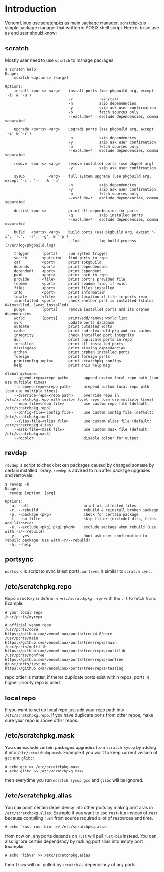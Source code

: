 # Introduction
Venom Linux use [scratchpkg](https://github.com/venomlinux/scratchpkg) as main package manager. `scratchpkg` is simple package manager that written in POSIX shell script. Here is basic use as end user should know:

## scratch
Mostly user need to use `scratch` to manage packages.
```
$ scratch help                                                                                                            
Usage:
    scratch <options> [<arg>]
    
Options:
    install <ports> <arg>    install ports (use pkgbuild arg, except '-i' & '-u')
                             -r            reinstall
                             -n            skip dependencies
                             -y            skip ask user confirmation
                             -o            fetch sources only
                             --exclude=*   exclude dependencies, comma separated

    upgrade <ports> <arg>    upgrade ports (use pkgbuild arg, except '-i' & '-r')
                             -n            skip dependencies
                             -y            skip ask user confirmation
                             -o            fetch sources only
                             --exclude=*   exclude dependencies, comma separated

    remove  <ports> <arg>    remove installed ports (use pkgdel arg)
                             -y            skip ask user confirmation

    sysup           <arg>    full system upgrade (use pkgbuild arg, except '-i', '-r'  & '-u')
                             -n            skip dependencies
                             -y            skip ask user confirmation
                             -o            fetch sources only
                             --exclude=*   exclude dependencies, comma separated

    deplist <ports>          print all dependencies for ports
                             -q            skip installed ports
                             --exclude=*   exclude dependencies, comma separated

    build   <ports> <arg>    build ports (use pkgbuild arg, except '-i', '-u', '-r', '-g', & '-p')
                             --log         log build process (/var/log/pkgbuild.log)

    trigger      [ports]     run system trigger
    search       <pattern>   find ports in repo
    cat          <port>      print spkgbuild
    depends      <port>      print dependencies
    dependent    <port>      print dependent
    path         <port>      print path in repo
    provide      <file>      print port's provided file
    readme       <port>      print readme file, if exist
    files        <port>      print files installed
    info         <port>      print information
    locate       <file>      print location of file in ports repo
    isinstalled  <port>      check whether port is installed (status 0=installed, 1=not installed)
    purge        [ports]     remove installed ports and its orphan dependencies
    world        [ports]     print/add/remove world list
    sync                     update ports database
    outdate                  print outdated ports
    cache                    print and clear old pkg and src caches
    integrity                check installed port integrity
    dup                      print duplicate ports in repo
    installed                print all installed ports
    missingdep               print missing dependencies
    orphan                   print orphan installed ports
    foreign                  print foreign ports
    printconfig <opts>       print scratchpkg configs
    help                     print this help msg

Global options:
    --append-repo=<repo path>       append custom local repo path (can use multiple times)
    --prepend-repo=<repo path>      prepend custom local repo path (can use multiple times)
    --override-repo=<repo path>     override repo in /etc/scratchpkg.repo with custom local repo (can use multiple times)
    --repo-file=<repo file>         use custom repo file (default: /etc/scratchpkg.repo)
    --config-file=<config file>     use custom config file (default: /etc/scratchpkg.conf)
    --alias-file=<alias file>       use custom alias file (default: /etc/scratchpkg.alias)
    --mask-file=<mask file>         use custom mask file (default: /etc/scratchpkg.mask)
    --nocolor                       disable colour for output
```

## revdep
`revdep` is script to check broken packages caused by changed soname by certain installed library. `revdep` is advised to run after package upgrades and removals. 
```
$ revdep -h
Usage:
  revdep [option] [arg]

Options:
  -a, --all                         print all affected files
  -r, --rebuild                     rebuild & reinstall broken package
  -p, --package <pkg>               check for certain package
  -f, --no-filter                   skip filter (exclude) dirs, files and libraries
  -e, --exclude <pkg1 pkg2 pkgN>    exclude package when rebuild (use with -r/--rebuild)
  -y, --yes                         dont ask user confirmation to rebuild package (use with -r/--rebuild)
  -h, --help
```

## portsync
`portsync` is script to sync latest ports. `portsync` is similar to `scratch sync`.

## /etc/scratchpkg.repo
Repo directory is define in `/etc/scratchpkg.repo` with the `url` to fetch from. Example:
```
# your local repo
/usr/ports/myrepo

# official venom repo
/usr/ports/core        https://github.com/venomlinux/ports/tree/4.0/core
/usr/ports/main        https://github.com/venomlinux/ports/tree/repos/main
/usr/ports/multilib    https://github.com/venomlinux/ports/tree/repos/multilib
/usr/ports/nonfree     https://github.com/venomlinux/ports/tree/repos/nonfree
#/usr/ports/testing    https://github.com/venomlinux/ports/tree/repos/testing
```
repo order is matter, if theres duplicate ports exist within repos, ports in higher priority repo is used.

## local repo
If you want to set up local repo just add your repo path into `/etc/scratchpkg.repo`. If you have duplicate ports from other repos, make sure your repo is above other repos.

## /etc/scratchpkg.mask
You can exclude certain packages upgrades from `scratch sysup` by adding it into `/etc/scratchpkg.mask`. Example if you want to keep current version of `gcc` and `glibc`:
```
# echo gcc >> /etc/scratchpkg.mask
# echo glibc >> /etc/scratchpkg.mask
```
then everytime you run `scratch sysup`, `gcc` and `glibc` will be ignored.

## /etc/scratchpkg.alias
You can point certain dependency into other ports by making port alias in `/etc/scratchpkg.alias`. Example if you want to use `rust-bin` instead of `rust` because compiling `rust` from source required a lot of resources and time.
```
# echo 'rust rust-bin' >> /etc/scratchpkg.alias
```
from now on, any ports depends on `rust` will pull `rust-bin` instead. You can also ignore certain dependency by making port alias into empty port. Example:
```
# echo 'libva' >> /etc/scratchpkg.alias
```
then `libva` will not pulled by `scratch` as dependency of any ports.
